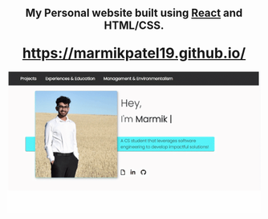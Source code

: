<div align="center" style="text-align: center;"> 
	<h2>
        My Personal website built using <a href="https://reactjs.org/">React</a> and HTML/CSS.    
    </h2>
</div>

<h1 align="center" style="text-align: center; margin-top: 5%">
        <a href="https://marmikpatel19.github.io/"> https://marmikpatel19.github.io/</a>     
</h1>

<img
    src="public/images/readme-video.gif"
    alt="Marmik Patel Personal Website Gif"
    width="1000px"
    style="
        display: block;
        margin-left: auto;
        margin-right: auto;
        margin-top: 10px;"
/>
